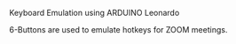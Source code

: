 Keyboard Emulation using ARDUINO Leonardo

6-Buttons are used to emulate hotkeys for ZOOM meetings.
